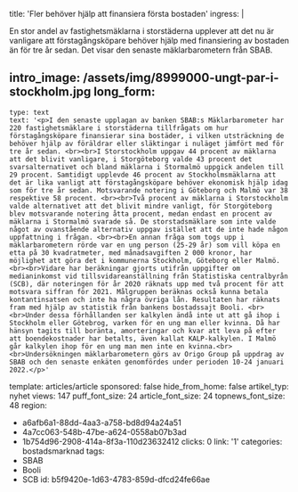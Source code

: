 title: 'Fler behöver hjälp att finansiera första bostaden'
ingress: |
  <p>En stor andel av fastighetsmäklarna i storstäderna upplever att det nu är vanligare att förstagångsköpare behöver hjälp med finansiering av bostaden än för tre år sedan. Det visar den senaste mäklarbarometern från SBAB.
  </p>
  
intro_image: /assets/img/8999000-ungt-par-i-stockholm.jpg
long_form:
  -
    type: text
    text: '<p>I den senaste upplagan av banken SBAB:s Mäklarbarometer har 220 fastighetsmäklare i storstäderna tillfrågats om hur förstagångsköpare finansierar sina bostäder, i vilken utsträckning de behöver hjälp av föräldrar eller släktingar i nuläget jämfört med för tre år sedan. <br><br>I Storstockholm uppgav 44 procent av mäklarna att det blivit vanligare, i Storgöteborg valde 43 procent det svarsalternativet och bland mäklarna i Stormalmö uppgick andelen till 29 procent. Samtidigt upplevde 46 procent av Stockholmsmäklarna att det är lika vanligt att förstagångsköpare behöver ekonomisk hjälp idag som för tre år sedan. Motsvarande notering i Göteborg och Malmö var 38 respektive 58 procent. <br><br>Två procent av mäklarna i Storstockholm valde alternativet att det blivit mindre vanligt, för Storgöteborg blev motsvarande notering åtta procent, medan endast en procent av mäklarna i Stormalmö svarade så. De storstadsmäklare som inte valde något av ovanstående alternativ uppgav istället att de inte hade någon uppfattning i frågan. <br><br>En annan fråga som togs upp i mäklarbarometern rörde var en ung person (25-29 år) som vill köpa en etta på 30 kvadratmeter, med månadsavgiften 2 000 kronor, har möjlighet att göra det i kommunerna Stockholm, Göteborg eller Malmö. <br><br>Vidare har beräkningar gjorts utifrån uppgifter om medianinkomst vid tillsvidareanställning från Statistiska centralbyrån (SCB), där noteringen för år 2020 räknats upp med två procent för att motsvara siffran för 2021. Målgruppen beräknas också kunna betala kontantinsatsen och inte ha några övriga lån. Resultaten har räknats fram med hjälp av statistik från bankens bostadssajt Booli. <br><br>Under dessa förhållanden ser kalkylen ändå inte ut att gå ihop i Stockholm eller Götebrog, varken för en ung man eller kvinna. Då har hänsyn tagits till boränta, amorteringar och kvar att leva på efter att boendekostnader har betalts, även kallat KALP-kalkylen. I Malmö går kalkylen ihop för en ung man men inte en kvinna.<br><br>Undersökningen mäklarbarometern görs av Origo Group på uppdrag av SBAB och den senaste enkäten genomfördes under perioden 10-24 januari 2022.</p>'
template: articles/article
sponsored: false
hide_from_home: false
artikel_typ: nyhet
views: 147
puff_font_size: 24
article_font_size: 24
topnews_font_size: 48
region:
  - a6afb6a1-88dd-4aa3-a758-bd8d94a24a51
  - 4a7cc063-548b-47be-a624-0558ab07b3ad
  - 1b754d96-2908-414a-8f3a-110d23632412
clicks: 0
link: '1'
categories: bostadsmarknad
tags:
  - SBAB
  - Booli
  - SCB
id: b5f9420e-1d63-4783-859d-dfcd24fe66ae
